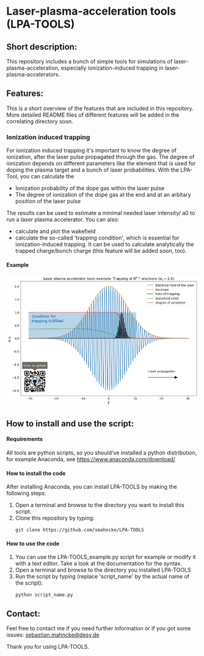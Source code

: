 # Laser-plasma-acceleration tools (LPA-TOOLS)

## Short description: 

This repository includes a bunch of simple tools for simulations of laser-plasma-acceleration, especially ionization-induced trapping in laser-plasma-accelerators.

## Features:

This is a short overview of the features that are included in this repository. More detailed README files of different features will be added in the correlating directory soon.

### Ionization induced trapping

For ionization induced trapping it's important to know the degree of ionization, after the laser pulse propagated through the gas.
The degree of ionization depends on different parameters like the element that is used for doping the plasma target and a bunch of
laser probabilities. With the LPA-Tool, you can calculate the 
- Ionization probability  of the dope gas within the laser pulse
- The degree of ionization of the dope gas at the end and at an arbitary position of the laser pulse

The results can be used to estimate a minimal needed laser intensity/ a0 to run a laser plasma accelerator. You can also:
- calculate and plot the wakefield 
- calculate the so-called 'trapping condition', which is essential for ionization-induced trapping. It can be used to calculate analytically the trapped charge/bunch charge (this feature will be added soon, too).

#### Example

![alt example_plot](example_plot.png)

## How to install and use the script:

#### Requirements

All tools are python scripts, so you should've installed a python distribution, for example Anaconda, see https://www.anaconda.com/download/

#### How to install the code 

After installing Anaconda, you can install LPA-TOOLS by making the following steps:

1. Open a terminal and browse to the directory you want to install this script.
2. Clone this repository by typing: 
	```
	git clone https://github.com/smahncke/LPA-TOOLS
	```	

#### How to use the code

1. You can use the LPA-TOOLS_example.py script for example or modify it with a text editor. Take a look at the documentation for the syntax.
2. Open a terminal and browse to the directory you installed LPA-TOOLS
3. Run the script by typing (replace 'script_name' by the actual name of the script):
	```
	python script_name.py
	```




## Contact:

Feel free to contact me if you need further information or if you got some issues: sebastian.mahncke@desy.de

Thank you for using LPA-TOOLS. 

